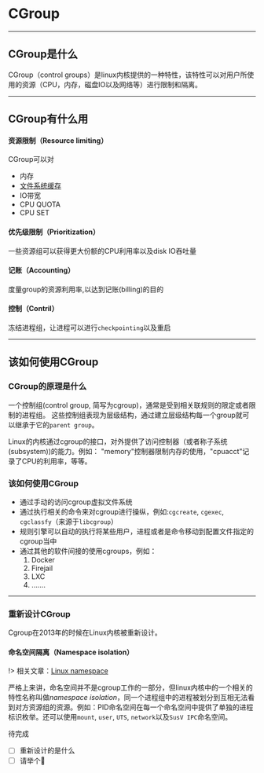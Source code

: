 # CGroup

--- 

## CGroup是什么

CGroup（control groups）是linux内核提供的一种特性，该特性可以对用户所使用的资源（CPU，内存，磁盘IO以及网络等）进行限制和隔离。

---
## CGroup有什么用

#### 资源限制（Resource limiting）

CGroup可以对
- 内存
- [文件系统缓存](https://en.wikipedia.org/wiki/Page_cache)
- IO带宽
- CPU QUOTA
- CPU SET

#### 优先级限制（Prioritization）

一些资源组可以获得更大份额的CPU利用率以及disk IO吞吐量

#### 记账（Accounting）

度量group的资源利用率,以达到记账(billing)的目的

#### 控制（Contril）

冻结进程组，让进程可以进行`checkpointing`以及重启

--- 

## 该如何使用CGroup

### CGroup的原理是什么

一个控制组(control group, 简写为cgroup)，通常是受到相关联规则的限定或者限制的进程组。 这些控制组表现为层级结构，通过建立层级结构每一个group就可以继承于它的`parent group`。

Linux的内核通过cgroup的接口，对外提供了访问控制器（或者称子系统(subsystem))的能力。例如：
"memory"控制器限制内存的使用，"cpuacct"记录了CPU的利用率，等等。

### 该如何使用CGroup

- 通过手动的访问cgroup虚拟文件系统
- 通过执行相关的命令来对cgroup进行操纵，例如:`cgcreate`, `cgexec`, `cgclassfy`（来源于`libcgroup`）
- 规则引擎可以自动的执行将某些用户，进程或者是命令移动到配置文件指定的cgroup当中
- 通过其他的软件间接的使用cgroups，例如：
  1. Docker
  2. Firejail
  3. LXC
  4. .......

---
### 重新设计CGroup

Cgroup在2013年的时候在Linux内核被重新设计。

#### 命名空间隔离（Namespace isolation）
!> 相关文章：[Linux namespace](https://en.wikipedia.org/wiki/Linux_namespaces)

严格上来讲，命名空间并不是cgroup工作的一部分，但linux内核中的一个相关的特性名称叫做*namespace isolation*，同一个进程组中的进程被划分到互相无法看到对方资源组的资源。例如：PID命名空间在每一个命名空间中提供了单独的进程标识枚举。还可以使用`mount`, `user`, `UTS`, `network`以及`SusV IPC`命名空间。

待完成
- [ ] 重新设计的是什么
- [ ] 请举个🌰
